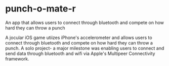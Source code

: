 # punch-o-mate-r
An app that allows users to connect through bluetooth and compete on how hard they can throw a punch


A jocular iOS game utiizes iPhone's accelerometer and allows users to connect through bluetooth and compete on how hard they can throw a punch. A solo project- a major milestone was enabling users to connect and send data through bluetooth and wifi via Apple's Multipeer Connectivity framework.
